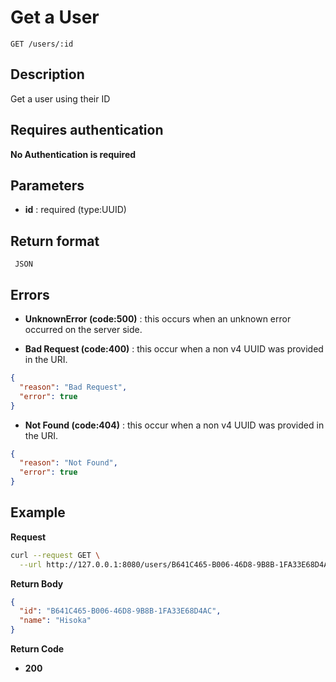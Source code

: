 # Get a User

    GET /users/:id

## Description

Get a user using their ID

## Requires authentication

**No Authentication is required**

## Parameters

- **id** : required (type:UUID)

## Return format

     JSON

## Errors

- **UnknownError (code:500)** : this occurs when an unknown error occurred on the server side.

- **Bad Request (code:400)** : this occur when a non v4 UUID was provided in the URI.

```json
{
  "reason": "Bad Request",
  "error": true
}
```

- **Not Found (code:404)** : this occur when a non v4 UUID was provided in the URI.

```json
{
  "reason": "Not Found",
  "error": true
}
```

## Example

**Request**

```bash
curl --request GET \
  --url http://127.0.0.1:8080/users/B641C465-B006-46D8-9B8B-1FA33E68D4AC
```

**Return Body**

```json
{
  "id": "B641C465-B006-46D8-9B8B-1FA33E68D4AC",
  "name": "Hisoka"
}
```

**Return Code**

- **200**
